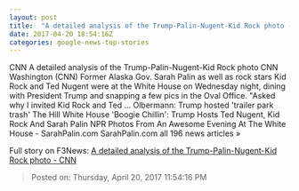 ```yaml
---
layout: post
title:  "A detailed analysis of the Trump-Palin-Nugent-Kid Rock photo - CNN"
date: 2017-04-20 18:54:16Z
categories: google-news-top-stories
---
```


CNN A detailed analysis of the Trump-Palin-Nugent-Kid Rock photo CNN Washington (CNN) Former Alaska Gov. Sarah Palin as well as rock stars Kid Rock and Ted Nugent were at the White House on Wednesday night, dining with President Trump and snapping a few pics in the Oval Office. "Asked why I invited Kid Rock and Ted ... Olbermann: Trump hosted 'trailer park trash' The Hill White House 'Boogie Chillin': Trump Hosts Ted Nugent, Kid Rock And Sarah Palin NPR Photos From An Awesome Evening At The White House - SarahPalin.com SarahPalin.com all 196 news articles »


Full story on F3News: [A detailed analysis of the Trump-Palin-Nugent-Kid Rock photo - CNN](http://www.f3nws.com/n/yvMaQE)

> Posted on: Thursday, April 20, 2017 11:54:16 PM
